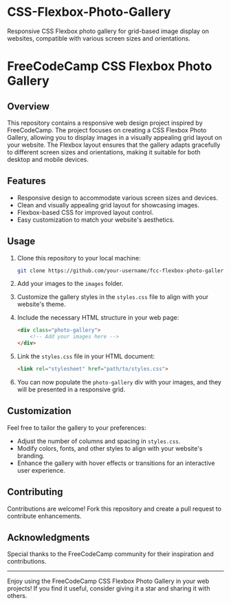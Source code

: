 # CSS-Flexbox-Photo-Gallery
Responsive CSS Flexbox photo gallery for grid-based image display on websites, compatible with various screen sizes and orientations.

# FreeCodeCamp CSS Flexbox Photo Gallery

## Overview

This repository contains a responsive web design project inspired by FreeCodeCamp. The project focuses on creating a CSS Flexbox Photo Gallery, allowing you to display images in a visually appealing grid layout on your website. The Flexbox layout ensures that the gallery adapts gracefully to different screen sizes and orientations, making it suitable for both desktop and mobile devices.

## Features

- Responsive design to accommodate various screen sizes and devices.
- Clean and visually appealing grid layout for showcasing images.
- Flexbox-based CSS for improved layout control.
- Easy customization to match your website's aesthetics.

## Usage

1. Clone this repository to your local machine:

   ```bash
   git clone https://github.com/your-username/fcc-flexbox-photo-gallery.git
   ```

2. Add your images to the `images` folder.

3. Customize the gallery styles in the `styles.css` file to align with your website's theme.

4. Include the necessary HTML structure in your web page:

   ```html
   <div class="photo-gallery">
       <!-- Add your images here -->
   </div>
   ```

5. Link the `styles.css` file in your HTML document:

   ```html
   <link rel="stylesheet" href="path/to/styles.css">
   ```

6. You can now populate the `photo-gallery` div with your images, and they will be presented in a responsive grid.

## Customization

Feel free to tailor the gallery to your preferences:

- Adjust the number of columns and spacing in `styles.css`.
- Modify colors, fonts, and other styles to align with your website's branding.
- Enhance the gallery with hover effects or transitions for an interactive user experience.

## Contributing

Contributions are welcome! Fork this repository and create a pull request to contribute enhancements.

## Acknowledgments

Special thanks to the FreeCodeCamp community for their inspiration and contributions.

---

Enjoy using the FreeCodeCamp CSS Flexbox Photo Gallery in your web projects! If you find it useful, consider giving it a star and sharing it with others.
